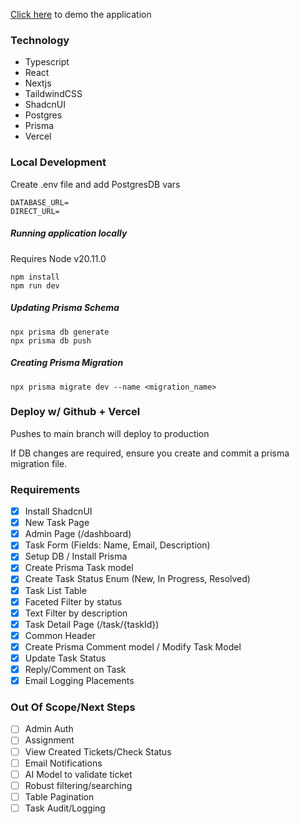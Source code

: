 [Click here](https://zealthy-help-desk-jason-leajones-projects.vercel.app) to demo the application

### Technology

- Typescript
- React
- Nextjs
- TaildwindCSS
- ShadcnUI
- Postgres
- Prisma
- Vercel

### Local Development

Create .env file and add PostgresDB vars

```
DATABASE_URL=
DIRECT_URL=
```

##### Running application locally

Requires Node v20.11.0

```
npm install
npm run dev
```

##### Updating Prisma Schema

```
npx prisma db generate
npx prisma db push
```

##### Creating Prisma Migration

```
npx prisma migrate dev --name <migration_name>
```

### Deploy w/ Github + Vercel

Pushes to main branch will deploy to production

If DB changes are required, ensure you create and commit a prisma migration file.

### Requirements

- [x] Install ShadcnUI
- [x] New Task Page
- [x] Admin Page (/dashboard)
- [x] Task Form (Fields: Name, Email, Description)
- [x] Setup DB / Install Prisma
- [x] Create Prisma Task model
- [x] Create Task Status Enum (New, In Progress, Resolved)
- [x] Task List Table
- [x] Faceted Filter by status
- [x] Text Filter by description
- [x] Task Detail Page (/task/{taskId})
- [x] Common Header
- [x] Create Prisma Comment model / Modify Task Model
- [x] Update Task Status
- [x] Reply/Comment on Task
- [x] Email Logging Placements

### Out Of Scope/Next Steps

- [ ] Admin Auth
- [ ] Assignment
- [ ] View Created Tickets/Check Status
- [ ] Email Notifications
- [ ] AI Model to validate ticket
- [ ] Robust filtering/searching
- [ ] Table Pagination
- [ ] Task Audit/Logging
